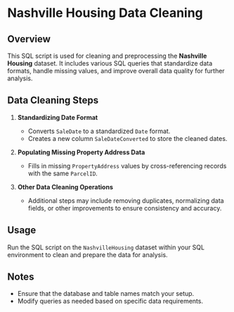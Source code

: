 # Nashville Housing Data Cleaning

## Overview

This SQL script is used for cleaning and preprocessing the **Nashville Housing** dataset. It includes various SQL queries that standardize data formats, handle missing values, and improve overall data quality for further analysis.

## Data Cleaning Steps

1. **Standardizing Date Format**
   - Converts `SaleDate` to a standardized `Date` format.
   - Creates a new column `SaleDateConverted` to store the cleaned dates.

2. **Populating Missing Property Address Data**
   - Fills in missing `PropertyAddress` values by cross-referencing records with the same `ParcelID`.

3. **Other Data Cleaning Operations**
   - Additional steps may include removing duplicates, normalizing data fields, or other improvements to ensure consistency and accuracy.

## Usage

Run the SQL script on the `NashvilleHousing` dataset within your SQL environment to clean and prepare the data for analysis.

## Notes

- Ensure that the database and table names match your setup.
- Modify queries as needed based on specific data requirements.
